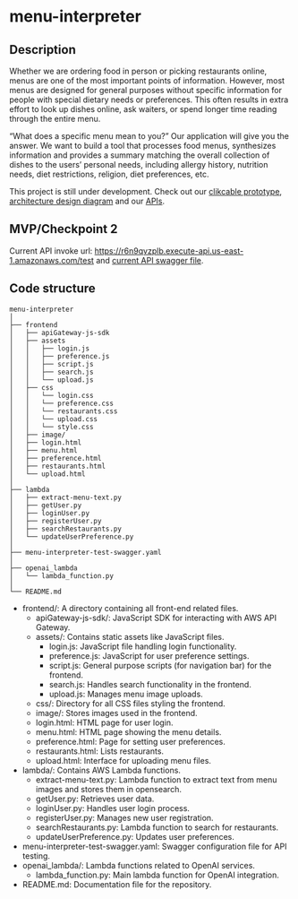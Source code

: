 # menu-interpreter

## Description
Whether we are ordering food in person or picking restaurants online, menus are one of the most important points of information. However, most menus are designed for general purposes without specific information for people with special dietary needs or preferences. This often results in extra effort to look up dishes online, ask waiters, or spend longer time reading through the entire menu.

“What does a specific menu mean to you?” Our application will give you the answer. We want to build a tool that processes food menus, synthesizes information and provides a summary matching the overall collection of dishes to the users’ personal needs, including allergy history, nutrition needs, diet restrictions, religion, diet preferences, etc. 

This project is still under development. Check out our [clikcable prototype](https://www.figma.com/proto/xAeDwOrsWgZgg2KuNgx7E7/Menu-interpreter?type=design&node-id=3-9&t=CtS5OCRIeSJdXqBy-1&scaling=contain&page-id=0%3A1&starting-point-node-id=3%3A9&show-proto-sidebar=1&mode=design), [architecture design diagram](https://viewer.diagrams.net/?tags=%7B%7D&highlight=0000ff&edit=_blank&layers=1&nav=1&title=CloudComputing.drawio#Uhttps%3A%2F%2Fdrive.google.com%2Fuc%3Fid%3D1AbB7MkdI-gUoCcpGZ9RIoe2Lg8VSj7lm%26export%3Ddownload) and our [APIs](./api-swagger.yaml).

## MVP/Checkpoint 2
Current API invoke url: https://r6n9qvzplb.execute-api.us-east-1.amazonaws.com/test and [current API swagger file](./menu-interpreter-test-swagger.yaml).

## Code structure
```
menu-interpreter
│
├── frontend
│   ├── apiGateway-js-sdk
│   ├── assets
│   │   ├── login.js
│   │   ├── preference.js
│   │   ├── script.js
│   │   ├── search.js
│   │   └── upload.js
│   ├── css
│   │   └── login.css
│   │   └── preference.css
│   │   └── restaurants.css
│   │   └── upload.css
│   │   └── style.css
│   ├── image/
│   ├── login.html
│   ├── menu.html
│   ├── preference.html
│   ├── restaurants.html
│   └── upload.html
│
├── lambda
│   ├── extract-menu-text.py
│   ├── getUser.py
│   ├── loginUser.py
│   ├── registerUser.py
│   ├── searchRestaurants.py
│   └── updateUserPreference.py
│
├── menu-interpreter-test-swagger.yaml
│
├── openai_lambda
│   └── lambda_function.py
│
└── README.md
```

- frontend/: A directory containing all front-end related files.
    - apiGateway-js-sdk/: JavaScript SDK for interacting with AWS API Gateway.
    - assets/: Contains static assets like JavaScript files.
        - login.js: JavaScript file handling login functionality.
        - preference.js: JavaScript for user preference settings.
        - script.js: General purpose scripts (for navigation bar) for the frontend.
        - search.js: Handles search functionality in the frontend.
        - upload.js: Manages menu image uploads.
    - css/: Directory for all CSS files styling the frontend.
    - image/: Stores images used in the frontend.
    - login.html: HTML page for user login.
    - menu.html: HTML page showing the menu details.
    - preference.html: Page for setting user preferences.
    - restaurants.html: Lists restaurants.
    - upload.html: Interface for uploading menu files.
- lambda/: Contains AWS Lambda functions.
    - extract-menu-text.py: Lambda function to extract text from menu images and stores them in opensearch.
    - getUser.py: Retrieves user data.
    - loginUser.py: Handles user login process.
    - registerUser.py: Manages new user registration.
    - searchRestaurants.py: Lambda function to search for restaurants.
    - updateUserPreference.py: Updates user preferences.
- menu-interpreter-test-swagger.yaml: Swagger configuration file for API testing.
- openai_lambda/: Lambda functions related to OpenAI services.
    - lambda_function.py: Main lambda function for OpenAI integration.
- README.md: Documentation file for the repository.

